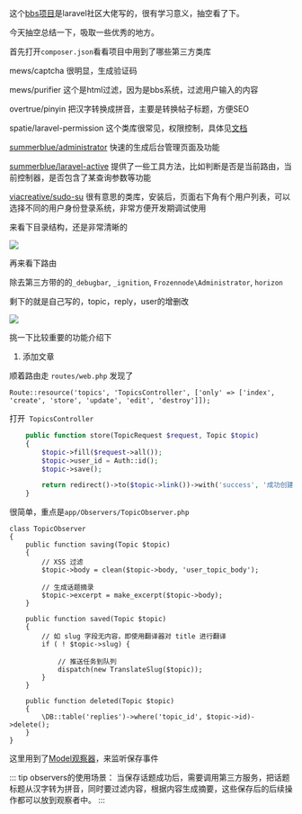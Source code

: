 这个[bbs项目](https://github.com/summerblue/larabbs )是laravel社区大佬写的，很有学习意义，抽空看了下。

今天抽空总结一下，吸取一些优秀的地方。

首先打开`composer.json`看看项目中用到了哪些第三方类库


mews/captcha
很明显，生成验证码

mews/purifier
这个是html过滤，因为是bbs系统，过滤用户输入的内容

overtrue/pinyin
把汉字转换成拼音，主要是转换帖子标题，方便SEO

spatie/laravel-permission
这个类库很常见，权限控制，具体见[文档](https://docs.spatie.be/laravel-permission/v3/introduction/)

[summerblue/administrator](https://github.com/summerblue/administrator)
快速的生成后台管理页面及功能

[summerblue/laravel-active](https://github.com/dwightwatson/active)
提供了一些工具方法，比如判断是否是当前路由，当前控制器，是否包含了某查询参数等功能

[viacreative/sudo-su](https://github.com/viacreative/sudo-su)
很有意思的类库，安装后，页面右下角有个用户列表，可以选择不同的用户身份登录系统，非常方便开发期调试使用


来看下目录结构，还是非常清晰的

![](https://pek3b.qingstor.com/hexo-blog/images/20200807180822.png)


再来看下路由

除去第三方带的的`_debugbar`, `_ignition`, `Frozennode\Administrator`, `horizon`

剩下的就是自己写的，topic，reply，user的增删改

![](https://pek3b.qingstor.com/hexo-blog/images/20200807181509.png)


挑一下比较重要的功能介绍下

1. 添加文章

顺着路由走
`routes/web.php`  发现了

`Route::resource('topics', 'TopicsController', ['only' => ['index', 'create', 'store', 'update', 'edit', 'destroy']]);`

打开` TopicsController`

```php
    public function store(TopicRequest $request, Topic $topic)
    {
        $topic->fill($request->all());
        $topic->user_id = Auth::id();
        $topic->save();

        return redirect()->to($topic->link())->with('success', '成功创建话题！');
    }
```

很简单，重点是`app/Observers/TopicObserver.php`

```
class TopicObserver
{
    public function saving(Topic $topic)
    {
        // XSS 过滤
        $topic->body = clean($topic->body, 'user_topic_body');

        // 生成话题摘录
        $topic->excerpt = make_excerpt($topic->body);
    }

    public function saved(Topic $topic)
    {
        // 如 slug 字段无内容，即使用翻译器对 title 进行翻译
        if ( ! $topic->slug) {

            // 推送任务到队列
            dispatch(new TranslateSlug($topic));
        }
    }

    public function deleted(Topic $topic)
    {
        \DB::table('replies')->where('topic_id', $topic->id)->delete();
    }
}
```

这里用到了[Model观察器](https://learnku.com/docs/laravel/6.x/eloquent/5176#observers)，来监听保存事件

::: tip
observers的使用场景：
当保存话题成功后，需要调用第三方服务，把话题标题从汉字转为拼音，同时要过滤内容，根据内容生成摘要，这些保存后的后续操作都可以放到观察者中。
:::

